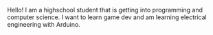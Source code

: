 Hello! I am a highschool student that is getting into programming and computer science. I want to learn game dev and am learning electrical engineering with Arduino.

<!---
jadonx/jadonx is a ✨ special ✨ repository because its `README.md` (this file) appears on your GitHub profile.
You can click the Preview link to take a look at your changes.
--->
